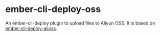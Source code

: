 # ember-cli-deploy-oss

An ember-cli-deploy plugin to upload files to Aliyun OSS. It is based on [ember-cli-deploy-alioss](https://github.com/he9qi/ember-cli-deploy-alioss).

